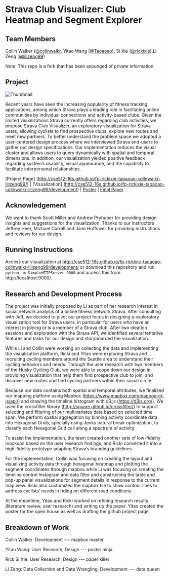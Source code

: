 Strava Club Visualizer: Club Heatmap and Segment Explorer
===============

## Team Members

Collin Walker ([@collnwalkr](https://github.com/collnwalkr), Yitao Wang ([@Taoaoao](https://github.com/Taoaoao)), Si Xie ([@rickixie](https://github.com/rickixie)),Li Zeng ([@lilizeng99](https://github.com/lilizeng99))

Note: This repo is a fork that has been expunged of private information

## Project
![Thumbnail](https://github.com/CSE512-16S/fp-rickixie-taoaoao-collnwalkr-lilizeng99/blob/gh-pages/summary.png)

Recent years have seen the increasing popularity of fitness tracking applications, among which Strava plays a leading role in facilitating online communities by individual connections and activity-based clubs. Given the limited visualizations Strava currently offers regarding club activities, we propose Strava Club Visualizer, an exploratory visualization for Strava users, allowing cyclists to find prospective clubs, explore new routes and meet new partners. To better understand the problem space we adopted a user-centered design process where we interviewed Strava end-users to gather our design specifications. Our implementation reduces the visual cluster and allows users to query dynamically with spatial and temporal dimensions. In addition, our visualization yielded positive feedback regarding system’s usability, visual appearance, and the capability to facilitate interpersonal relationships.

[Project Page] (http://cse512-16s.github.io/fp-rickixie-taoaoao-collnwalkr-lilizeng99/) | 
[Visualization] (http://cse512-16s.github.io/fp-rickixie-taoaoao-collnwalkr-lilizeng99/development) | 
[Poster](https://github.com/CSE512-16S/fp-rickixie-taoaoao-collnwalkr-lilizeng99/blob/gh-pages/poster-cwalker2-yitaow-rickixie-lizeng.pdf) | 
[Final Paper](https://github.com/CSE512-16S/fp-rickixie-taoaoao-collnwalkr-lilizeng99/blob/gh-pages/paper-cwalker2-yitaow-rickixie-lizeng.pdf)

## Acknowledgement
We want to thank Scott Miller and Andrew Pryhuber for providing design insights and suggestions for the visualization. Thanks to our instructors Jeffrey Heer, Michael Correll and Jane Hoffswell for providing instructions and reviews for our design.

## Running Instructions
Access our visualization at http://cse512-16s.github.io/fp-rickixie-taoaoao-collnwalkr-lilizeng99/development/ or download this repository and run `python -m SimpleHTTPServer 9000` and access this from http://localhost:9000/.

## Research and Development Process
The project was initially proposed by Li as part of her research interest in social network analysis of a online fitness network Strava.  After consulting with Jeff, we decided to pivot our project focus in designing a exploratory visualization tool for Strava users, in particular for users who have an interest in joining or is a member of a Strava club. After two ideation sessions and exploration with the Strava API, we identified several tentative features and tasks for our design and storyboarded the visualization. 

While Li and Collin were working on collecting the data and implementing the visualization platform, Ricki and Yitao were exploring Strava and recruiting cycling members around the Seattle area to understand their cycling behaviors and needs. Through the user research with two members of the Husky Cycling Club, we were able to scope down our design in providing visualization that help them find prospective club to join, and discover new routes and find cycling partners within their social circle.

Because our data contains both spatial and temporal attributes, we finalized our mapping platform using Mapbox (https://www.mapbox.com/mapbox-gl-js/api/) and drawing the timeline histogram with d3.js (https://d3js.org/). We used the crossfilter library (http://square.github.io/crossfilter/) to support selecting and filtering of our multivariates data based on selected time span. We perform spatial aggregation by binning activity coordinate data into Hexagonal Grids, specially using Jenks natural break optimization, to classify each Hexagonal Grid cell along a spectrum of activity.

To assist the implementation, the team created another sets of low-fidelity mockups based on the user research findings, and Ricki converted it into a high-fidelity prototype adapting Strava’s branding guidelines. 

For the implementation, Collin was focusing on creating the layout and visualizing activity data through hexagonal heatmap and plotting the segment coordinates through mapbox while Li was focusing on creating the timeline control histogram and data filter and constructing the table and pop-up panel visualizations for segment details in response to the current map view. Ricki also customized the mapbox tile to show contour lines to address cyclists’ needs in riding on different road conditions.

At the meantime, Yitao and Ricki worked on refining research results (literature review, user research) and writing up the paper. Yitao created the poster for the open house as well as drafting the github project page. 

## Breakdown of Work
Collin Walker: Development --- mapbox master

Yitao Wang: User Research, Design --- poster ninja

Rick Si Xie: User Research, Design --- paper killer

Li Zeng: Data Collection and Data Wrangling, Development --- data queen

